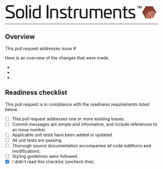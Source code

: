 <!--
Copyright (c) RapidField LLC. Licensed under the MIT License. See LICENSE.txt in the project root for license information.
-->

![Solid Instruments logo](SolidInstruments.Logo.Color.Transparent.500w.png)
- - -

## Overview

This pull request addresses issue #

Here is an overview of the changes that were made.

- 
- 
- 

## Readiness checklist

This pull request is in compliance with the readiness requirements listed below.

- [ ] This pull request addresses one or more existing issues.
- [ ] Commit messages are simple and informative, and include references to an issue number.
- [ ] Applicable unit tests have been added or updated.
- [ ] All unit tests are passing.
- [ ] Thorough source documentation accompanies all code additions and modifications.
- [ ] Styling guidelines were followed.
- [x] I didn't read this checklist (uncheck this).
